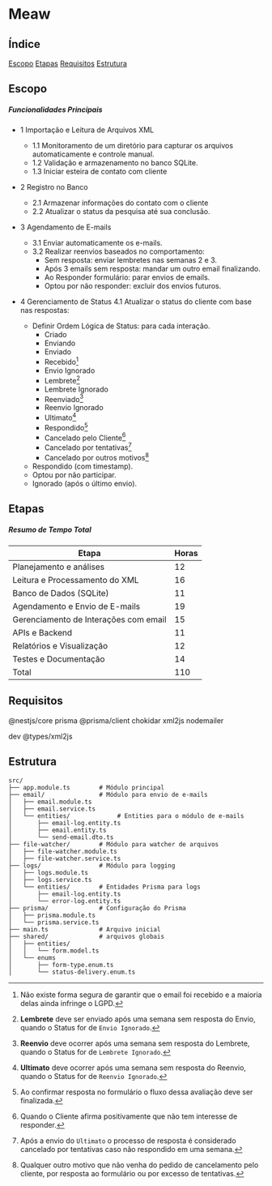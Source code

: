 # Meaw

## Índice

[Escopo](#Escopo)
[Etapas](#Etapas)
[Requisitos](#Requisitos)
[Estrutura](#Estrutura)

## Escopo

##### Funcionalidades Principais
- 1 Importação e Leitura de Arquivos XML

  - 1.1 Monitoramento de um diretório para capturar os arquivos automaticamente e controle manual.
  - 1.2 Validação e armazenamento no banco SQLite.
  - 1.3 Iniciar esteira de contato com cliente

- 2 Registro no Banco
  - 2.1 Armazenar informações do contato com o cliente
  - 2.2 Atualizar o status da pesquisa até sua conclusão.

- 3 Agendamento de E-mails
  - 3.1 Enviar automaticamente os e-mails.
  - 3.2 Realizar reenvios baseados no comportamento:
    - Sem resposta: enviar lembretes nas semanas 2 e 3.
    - Após 3 emails sem resposta: mandar um outro email finalizando.
    - Ao Responder formulário: parar envios de emails.
    - Optou por não responder: excluir dos envios futuros.

- 4 Gerenciamento de Status
  4.1 Atualizar o status do cliente com base nas respostas:
    - Definir Ordem Lógica de Status: para cada interação.
      - Criado
      - Enviando
      - Enviado
      - Recebido[^1]
      - Envio Ignorado
      - Lembrete[^2]
      - Lembrete Ignorado
      - Reenviado[^3]
      - Reenvio Ignorado
      - Ultimato[^4]
      - Respondido[^5]
      - Cancelado pelo Cliente[^6]
      - Cancelado por tentativas[^7]
      - Cancelado por outros motivos[^8]
    - Respondido (com timestamp).
    - Optou por não participar.
    - Ignorado (após o último envio).

[^1]: Não existe forma segura de garantir que o email foi recebido e a maioria delas ainda infringe o LGPD.
[^2]: **Lembrete** deve ser enviado após uma semana sem resposta do Envio, quando o Status for de `Envio Ignorado`.
[^3]: **Reenvio** deve ocorrer após uma semana sem resposta do Lembrete, quando o Status for de `Lembrete Ignorado`.
[^4]: **Ultimato** deve ocorrer após uma semana sem resposta do Reenvio, quando o Status for de `Reenvio Ignorado`.
[^5]: Ao confirmar resposta no formulário o fluxo dessa avaliação deve ser finalizada.
[^6]: Quando o Cliente afirma positivamente que não tem interesse de responder.
[^7]: Após a envio do `Ultimato` o processo de resposta é considerado cancelado por tentativas caso não respondido em uma semana.
[^8]: Qualquer outro motivo que não venha do pedido de cancelamento pelo cliente, por resposta ao formulário ou por excesso de tentativas.

## Etapas

##### Resumo de Tempo Total

| Etapa                                 | Horas |
| ------------------------------------- | ----- |
| Planejamento e análises               | 12    |
| Leitura e Processamento do XML        | 16    |
| Banco de Dados (SQLite)               | 11    |
| Agendamento e Envio de E-mails        | 19    |
| Gerenciamento de Interações com email | 15    |
| APIs e Backend                        | 11    |
| Relatórios e Visualização             | 12    |
| Testes e Documentação                 | 14    |
| Total                                 | 110   |

## Requisitos

@nestjs/core
prisma
@prisma/client
chokidar
xml2js
nodemailer

dev
@types/xml2js

## Estrutura

```
src/
├── app.module.ts        # Módulo principal
├── email/               # Módulo para envio de e-mails
│   ├── email.module.ts
│   ├── email.service.ts
│   └── entities/             # Entities para o módulo de e-mails
│       ├── email-log.entity.ts
│       ├── email.entity.ts
│       └── send-email.dto.ts
├── file-watcher/        # Módulo para watcher de arquivos
│   ├── file-watcher.module.ts
│   ├── file-watcher.service.ts
├── logs/                # Módulo para logging
│   ├── logs.module.ts
│   ├── logs.service.ts
│   └── entities/        # Entidades Prisma para logs
│       ├── email-log.entity.ts
│       └── error-log.entity.ts
├── prisma/              # Configuração do Prisma
│   ├── prisma.module.ts
│   └── prisma.service.ts
├── main.ts              # Arquivo inicial
├── shared/              # arquivos globais
│   ├── entities/
│   │   └── form.model.ts
│   └── enums
│       ├── form-type.enum.ts
│       └── status-delivery.enum.ts
```


